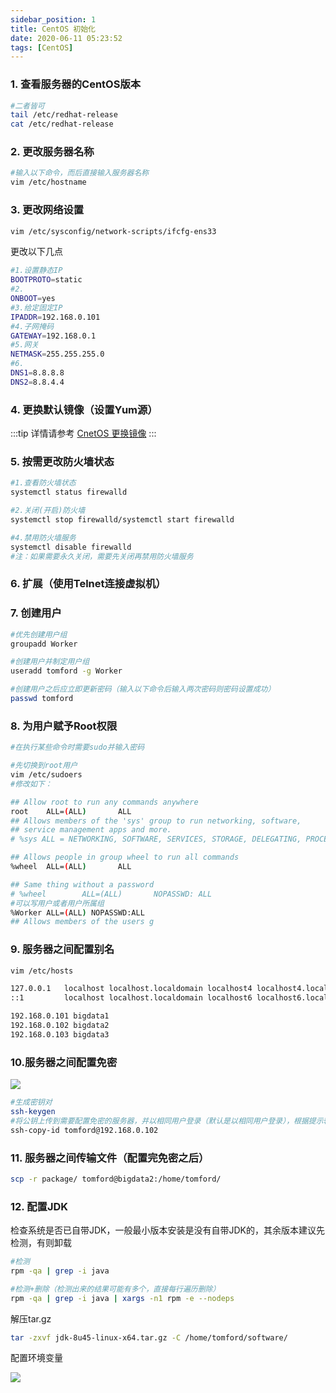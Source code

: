 ```yaml
---
sidebar_position: 1
title: CentOS 初始化
date: 2020-06-11 05:23:52
tags: [CentOS]
---
```



### 1. 查看服务器的CentOS版本

```Bash
#二者皆可
tail /etc/redhat-release
cat /etc/redhat-release
```

### 2. 更改服务器名称

```Bash
#输入以下命令，而后直接输入服务器名称
vim /etc/hostname
```

### 3. 更改网络设置

```Bash
vim /etc/sysconfig/network-scripts/ifcfg-ens33
```

更改以下几点

```Bash
#1.设置静态IP
BOOTPROTO=static
#2.
ONBOOT=yes
#3.给定固定IP
IPADDR=192.168.0.101
#4.子网掩码
GATEWAY=192.168.0.1
#5.网关
NETMASK=255.255.255.0
#6.
DNS1=8.8.8.8
DNS2=8.8.4.4
```

### 4. 更换默认镜像（设置Yum源）

:::tip
详情请参考 [CnetOS 更换镜像](./CentOS更换镜像.md)
:::

### 5. 按需更改防火墙状态

```Bash
#1.查看防火墙状态
systemctl status firewalld

#2.关闭(开启)防火墙
systemctl stop firewalld/systemctl start firewalld

#4.禁用防火墙服务
systemctl disable firewalld
#注：如果需要永久关闭，需要先关闭再禁用防火墙服务
```

### 6. 扩展（使用Telnet连接虚拟机）

### 7. 创建用户

```BASH
#优先创建用户组
groupadd Worker

#创建用户并制定用户组
useradd tomford -g Worker

#创建用户之后应立即更新密码（输入以下命令后输入两次密码则密码设置成功）
passwd tomford
```

### 8. 为用户赋予Root权限

```bash
#在执行某些命令时需要sudo并输入密码

#先切换到root用户
vim /etc/sudoers
#修改如下：

## Allow root to run any commands anywhere 
root    ALL=(ALL)       ALL
## Allows members of the 'sys' group to run networking, software, 
## service management apps and more.
# %sys ALL = NETWORKING, SOFTWARE, SERVICES, STORAGE, DELEGATING, PROCESSES, LOCATE, DRIVERS

## Allows people in group wheel to run all commands
%wheel  ALL=(ALL)       ALL

## Same thing without a password
# %wheel        ALL=(ALL)       NOPASSWD: ALL
#可以写用户或者用户所属组
%Worker ALL=(ALL) NOPASSWD:ALL
## Allows members of the users g
```



### 9. 服务器之间配置别名

```BASH
vim /etc/hosts

127.0.0.1   localhost localhost.localdomain localhost4 localhost4.localdomain4
::1         localhost localhost.localdomain localhost6 localhost6.localdomain6

192.168.0.101 bigdata1
192.168.0.102 bigdata2
192.168.0.103 bigdata3
```

### 10.服务器之间配置免密

<img src="https://github.com/CharlieTao/CharlieTao.github.sources/blob/master/BigData/Pictures/Linux/SSH%E9%85%8D%E7%BD%AE.png?raw=true" />

```BASH
#生成密钥对
ssh-keygen
#将公钥上传到需要配置免密的服务器，并以相同用户登录（默认是以相同用户登录），根据提示输入免密即可
ssh-copy-id tomford@192.168.0.102
```

### 11. 服务器之间传输文件（配置完免密之后）

```BASH
scp -r package/ tomford@bigdata2:/home/tomford/
```

### 12. 配置JDK

检查系统是否已自带JDK，一般最小版本安装是没有自带JDK的，其余版本建议先检测，有则卸载

```bash
#检测
rpm -qa | grep -i java

#检测+删除（检测出来的结果可能有多个，直接每行遍历删除）
rpm -qa | grep -i java | xargs -n1 rpm -e --nodeps 
```

解压tar.gz

```BASH
tar -zxvf jdk-8u45-linux-x64.tar.gz -C /home/tomford/software/
```

配置环境变量

<img src="https://github.com/CharlieTao/CharlieTao.github.sources/blob/master/BigData/Pictures/Linux/Java%E7%8E%AF%E5%A2%83%E5%8F%98%E9%87%8F%E8%AE%BE%E7%BD%AE.png?raw=true" />
